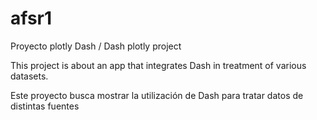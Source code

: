 # afsr1
Proyecto plotly Dash / Dash plotly project

This project is about an app that integrates Dash in treatment of various datasets.


Este proyecto busca mostrar la utilización de Dash para tratar datos de distintas fuentes
